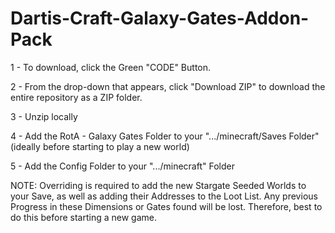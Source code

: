 ﻿# Dartis-Craft-Galaxy-Gates-Addon-Pack

1 - To download, click the Green "CODE" Button.

2 - From the drop-down that appears, click "Download ZIP" to download the entire repository as a ZIP folder.

3 - Unzip locally

4 - Add the RotA - Galaxy Gates Folder to your ".../minecraft/Saves Folder" (ideally before starting to play a new world)

5 - Add the Config Folder to your ".../minecraft" Folder

NOTE: Overriding is required to add the new Stargate Seeded Worlds to your Save, as well as adding their Addresses to the Loot List.
Any previous Progress in these Dimensions or Gates found will be lost. Therefore, best to do this before starting a new game.
